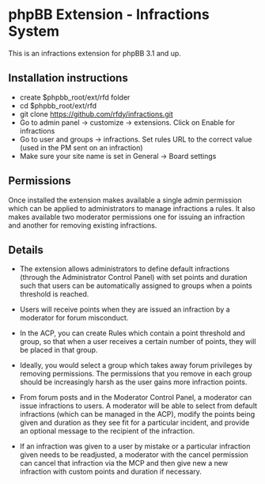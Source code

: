 phpBB Extension - Infractions System
====================================

This is an infractions extension for phpBB 3.1 and up.

Installation instructions
--------------------------
- create $phpbb_root/ext/rfd folder
- cd $phpbb_root/ext/rfd
- git clone https://github.com/rfdy/infractions.git
- Go to admin panel -> customize -> extensions. Click on Enable for infractions
- Go to user and groups -> infractions. Set rules URL to the correct value (used in the PM sent on an infraction)
- Make sure your site name is set in General -> Board settings

Permissions
-----------
Once installed the extension makes available a single admin permission which can be applied to administrators to manage infractions a rules.
It also makes available two moderator permissions one for issuing an infraction and another for removing existing infractions.


Details
-------

- The extension allows administrators to define default infractions (through the Administrator Control Panel)
with set points and duration such that users can be automatically assigned to groups when a points threshold is reached.

- Users will receive points when they are issued an infraction by a moderator for forum misconduct.
- In the ACP, you can create Rules which contain a point threshold and group, so that when a user receives a certain
number of points, they will be placed in that group.
- Ideally, you would select a group which takes away forum privileges by removing permissions. The permissions that you
 remove in each group should be increasingly harsh as the user gains more infraction points.

- From forum posts and in the Moderator Control Panel, a moderator can issue infractions to users. A moderator will
be able to select from default infractions (which can be managed in the ACP), modify the points being given and duration
as they see fit for a particular incident, and provide an optional message to the recipient of the infraction.

- If an infraction was given to a user by mistake or a particular infraction given needs to be readjusted, a moderator
with the cancel permission can cancel that infraction via the MCP and then give new a new infraction with custom points
and duration if necessary.


